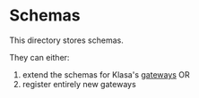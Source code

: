 # Schemas

This directory stores schemas.

They can either:

1. extend the schemas for Klasa's [gateways](https://klasa.js.org/#/docs/klasa/master/Getting%20Started/UnderstandingSettingsGateway?scrollTo=creating-gateways) OR
2. register entirely new gateways
